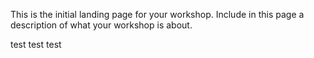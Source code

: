 This is the initial landing page for your workshop. Include in this page a description of what your workshop is about.

test test test